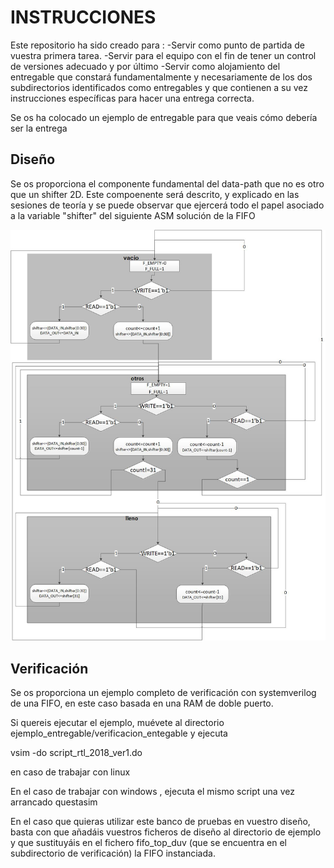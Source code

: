 # INSTRUCCIONES


Este repositorio ha sido creado para :
-Servir como punto de partida de vuestra primera tarea. 
-Servir para el equipo con el fin de tener un control de versiones adecuado y por último 
-Servir como alojamiento del entregable que constará fundamentalmente y necesariamente de los dos subdirectorios identificados como entregables y que contienen a su vez instrucciones específicas para hacer una entrega correcta.

Se os ha colocado un ejemplo de entregable para que veais cómo debería ser la entrega

## Diseño
Se os proporciona el componente fundamental del data-path que no es otro que un shifter 2D. Este compoenente será descrito, y explicado en las sesiones de teoría y se puede observar que ejercerá todo el papel asociado a la variable "shifter" del siguiente ASM solución de la FIFO

![ASM](imagenes/ASM_shifter_def2.jpg) 

## Verificación

Se os proporciona un ejemplo completo de verificación con systemverilog de una FIFO, en este caso basada en una RAM de doble puerto.

Si quereis ejecutar el ejemplo, muévete al directorio ejemplo_entregable/verificacion_entegable y ejecuta

vsim -do script_rtl_2018_ver1.do

en caso de trabajar con linux

En el caso de trabajar con windows , ejecuta el mismo script una vez arrancado questasim

En el caso que quieras utilizar este banco de pruebas en vuestro diseño, basta con que añadáis vuestros ficheros de diseño al directorio de ejemplo y que sustituyáis en el fichero fifo_top_duv (que se encuentra en el subdirectorio de verificación)  la FIFO instanciada.

